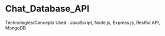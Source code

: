 # Chat_Database_API
Technologies/Concepts Used : JavaScript, Node.js, Express.js, Restful API, MongoDB
